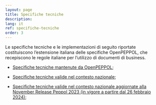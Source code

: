 ```yaml
---
layout: page
title: Specifiche tecniche
description:
lang: it
ref: specifiche-tecniche
order: 3
---
```


Le specifiche tecniche e le implementazioni di seguito riportate costituiscono l’estensione italiana delle specifiche OpenPEPPOL, che recepiscono le regole italiane per l’utilizzo di documenti di business.

- <a aria-label="Peppol.eu - Specifiche tecniche mantenute da OpenPEPPOL - Collegamento a sito esterno" title="Collegamento a sito esterno" href="https://peppol.org/library/?technical-documentation" target="_blank">Specifiche tecniche mantenute da OpenPEPPOL</a>;

- <a aria-label="Specifiche tecniche valide nel contesto nazionale" title="Specifiche tecniche valide nel contesto nazionale" href="https://peppol-docs.agid.gov.it/docs/my_index.jsp" target="_blank">Specifiche tecniche valide nel contesto nazionale</a>;

- <a aria-label="Specifiche tecniche valide nel contesto nazionale aggiornate alla November Release Peppol 2023 (in vigore a partire dal 26 febbraio 2024)" title="Specifiche tecniche valide nel contesto nazionale aggiornate alla November Release Peppol 2023 (in vigore a partire dal 26 febbraio 2024)" href="https://peppol-docs.agid.gov.it/docs/my_index.jsp" target="_blank">Specifiche tecniche valide nel contesto nazionale aggiornate alla November Release Peppol 2023 (in vigore a partire dal 26 febbraio 2024)</a>;
